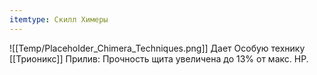 ```yaml
---
itemtype: Скилл Химеры
---
```

![[Temp/Placeholder_Chimera_Techniques.png]]
Дает Особую технику [[Трионикс]] Прилив: Прочность щита увеличена до 13% от макс. HP.

